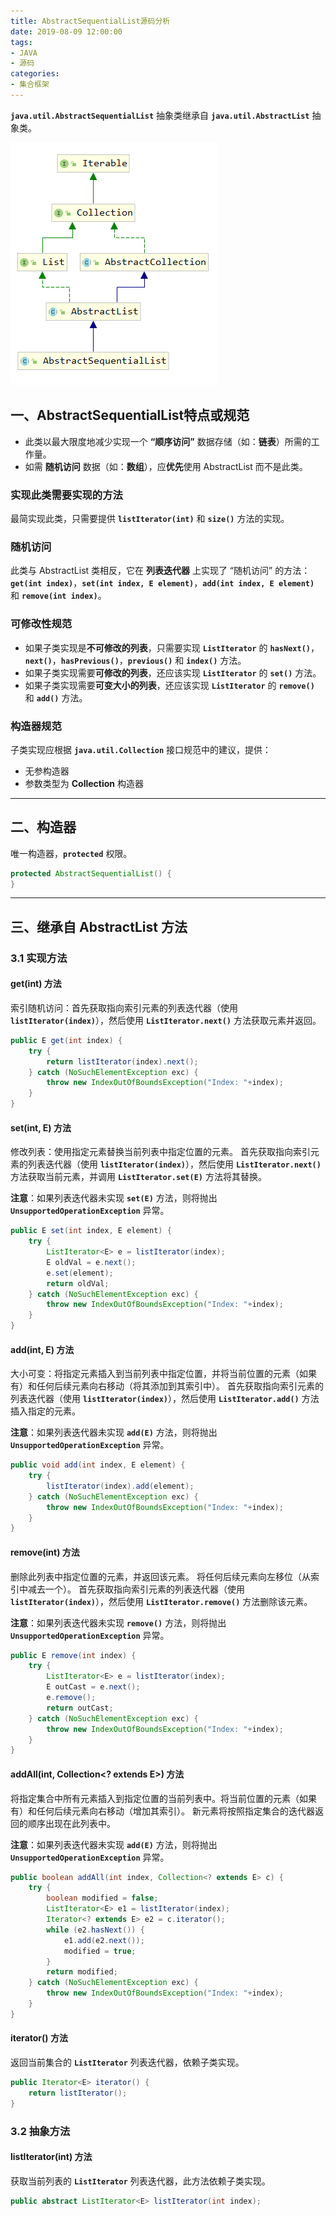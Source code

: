 ```yaml
---
title: AbstractSequentialList源码分析
date: 2019-08-09 12:00:00
tags:
- JAVA
- 源码
categories:
- 集合框架
---
```


**`java.util.AbstractSequentialList`** 抽象类继承自 **`java.util.AbstractList`** 抽象类。

![AbstractSequentialList继承关系](AbstractSequentialList-source-analysis/AbstractSequentialList1.png "AbstractSequentialList继承关系")

<!-- more -->

## 一、AbstractSequentialList特点或规范

- 此类以最大限度地减少实现一个 **“顺序访问”** 数据存储（如：**链表**）所需的工作量。
- 如需 **随机访问** 数据（如：**数组**），应**优先**使用 AbstractList 而不是此类。

### 实现此类需要实现的方法

最简实现此类，只需要提供 **`listIterator(int)`** 和 **`size()`** 方法的实现。

### 随机访问

此类与 AbstractList 类相反，它在 **列表迭代器** 上实现了 “随机访问” 的方法：**`get(int index)`**，**`set(int index, E element)`**，**`add(int index, E element)`** 和 **`remove(int index)`**。

### 可修改性规范

- 如果子类实现是**不可修改的列表**，只需要实现 **`ListIterator`** 的 **`hasNext()`**，**`next()`**，**`hasPrevious()`**，**`previous()`** 和 **`index()`** 方法。
- 如果子类实现需要**可修改的列表**，还应该实现 **`ListIterator`** 的 **`set()`** 方法。
- 如果子类实现需要**可变大小的列表**，还应该实现 **`ListIterator`** 的 **`remove()`** 和 **`add()`** 方法。

### 构造器规范

子类实现应根据 **`java.util.Collection`** 接口规范中的建议，提供：
- 无参构造器
- 参数类型为 **Collection** 构造器

---

## 二、构造器

唯一构造器，**`protected`** 权限。
```java
protected AbstractSequentialList() {
}
```

---

## 三、继承自 AbstractList 方法

### 3.1 实现方法

#### get(int) 方法

索引随机访问：首先获取指向索引元素的列表迭代器（使用 **`listIterator(index)`**），然后使用 **`ListIterator.next()`** 方法获取元素并返回。
```java
public E get(int index) {
    try {
        return listIterator(index).next();
    } catch (NoSuchElementException exc) {
        throw new IndexOutOfBoundsException("Index: "+index);
    }
}
```

#### set(int, E) 方法

修改列表：使用指定元素替换当前列表中指定位置的元素。
首先获取指向索引元素的列表迭代器（使用 **`listIterator(index)`**），然后使用 **`ListIterator.next()`** 方法获取当前元素，并调用 **`ListIterator.set(E)`** 方法将其替换。

**注意**：如果列表迭代器未实现 **`set(E)`** 方法，则将抛出 **`UnsupportedOperationException`** 异常。
```java
public E set(int index, E element) {
    try {
        ListIterator<E> e = listIterator(index);
        E oldVal = e.next();
        e.set(element);
        return oldVal;
    } catch (NoSuchElementException exc) {
        throw new IndexOutOfBoundsException("Index: "+index);
    }
}
```

#### add(int, E) 方法

大小可变：将指定元素插入到当前列表中指定位置，并将当前位置的元素（如果有）和任何后续元素向右移动（将其添加到其索引中）。
首先获取指向索引元素的列表迭代器（使用 **`listIterator(index)`**），然后使用 **`ListIterator.add()`** 方法插入指定的元素。

**注意**：如果列表迭代器未实现 **`add(E)`** 方法，则将抛出 **`UnsupportedOperationException`** 异常。
```java
public void add(int index, E element) {
    try {
        listIterator(index).add(element);
    } catch (NoSuchElementException exc) {
        throw new IndexOutOfBoundsException("Index: "+index);
    }
}
```

#### remove(int) 方法


删除此列表中指定位置的元素，并返回该元素。
将任何后续元素向左移位（从索引中减去一个）。
首先获取指向索引元素的列表迭代器（使用 **`listIterator(index)`**），然后使用 **`ListIterator.remove()`** 方法删除该元素。

**注意**：如果列表迭代器未实现 **`remove()`** 方法，则将抛出 **`UnsupportedOperationException`** 异常。
```java
public E remove(int index) {
    try {
        ListIterator<E> e = listIterator(index);
        E outCast = e.next();
        e.remove();
        return outCast;
    } catch (NoSuchElementException exc) {
        throw new IndexOutOfBoundsException("Index: "+index);
    }
}
```

#### addAll(int, Collection<? extends E>) 方法

将指定集合中所有元素插入到指定位置的当前列表中。将当前位置的元素（如果有）和任何后续元素向右移动（增加其索引）。
新元素将按照指定集合的​​迭代器返回的顺序出现在此列表中。

**注意**：如果列表迭代器未实现 **`add(E)`** 方法，则将抛出 **`UnsupportedOperationException`** 异常。
```java
public boolean addAll(int index, Collection<? extends E> c) {
    try {
        boolean modified = false;
        ListIterator<E> e1 = listIterator(index);
        Iterator<? extends E> e2 = c.iterator();
        while (e2.hasNext()) {
            e1.add(e2.next());
            modified = true;
        }
        return modified;
    } catch (NoSuchElementException exc) {
        throw new IndexOutOfBoundsException("Index: "+index);
    }
}
```

#### iterator() 方法

返回当前集合的 **`ListIterator`** 列表迭代器，依赖子类实现。
```java
public Iterator<E> iterator() {
    return listIterator();
}
```

### 3.2 抽象方法

#### listIterator(int) 方法

获取当前列表的 **`ListIterator`** 列表迭代器，此方法依赖子类实现。
```java
public abstract ListIterator<E> listIterator(int index);
```
